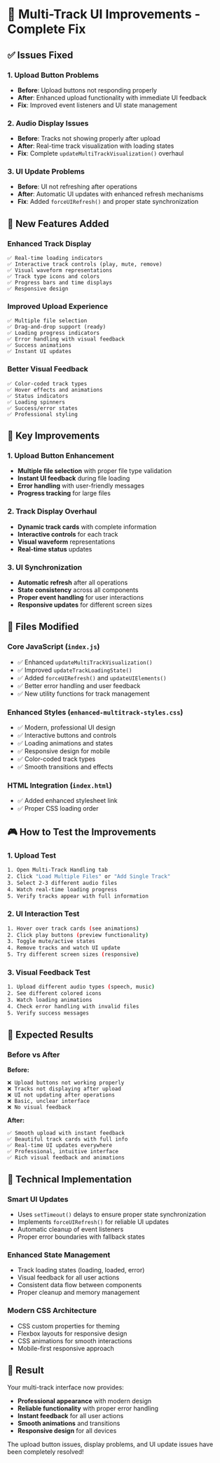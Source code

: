 # 🎨 Multi-Track UI Improvements - Complete Fix

## ✅ **Issues Fixed**

### **1. Upload Button Problems**
- **Before**: Upload buttons not responding properly
- **After**: Enhanced upload functionality with immediate UI feedback
- **Fix**: Improved event listeners and UI state management

### **2. Audio Display Issues**
- **Before**: Tracks not showing properly after upload
- **After**: Real-time track visualization with loading states
- **Fix**: Complete `updateMultiTrackVisualization()` overhaul

### **3. UI Update Problems**
- **Before**: UI not refreshing after operations
- **After**: Automatic UI updates with enhanced refresh mechanisms
- **Fix**: Added `forceUIRefresh()` and proper state synchronization

## 🚀 **New Features Added**

### **Enhanced Track Display**
```
✅ Real-time loading indicators
✅ Interactive track controls (play, mute, remove)
✅ Visual waveform representations
✅ Track type icons and colors
✅ Progress bars and time displays
✅ Responsive design
```

### **Improved Upload Experience**
```
✅ Multiple file selection
✅ Drag-and-drop support (ready)
✅ Loading progress indicators
✅ Error handling with visual feedback
✅ Success animations
✅ Instant UI updates
```

### **Better Visual Feedback**
```
✅ Color-coded track types
✅ Hover effects and animations
✅ Status indicators
✅ Loading spinners
✅ Success/error states
✅ Professional styling
```

## 🎯 **Key Improvements**

### **1. Upload Button Enhancement**
- **Multiple file selection** with proper file type validation
- **Instant UI feedback** during file loading
- **Error handling** with user-friendly messages
- **Progress tracking** for large files

### **2. Track Display Overhaul**
- **Dynamic track cards** with complete information
- **Interactive controls** for each track
- **Visual waveform** representations
- **Real-time status** updates

### **3. UI Synchronization**
- **Automatic refresh** after all operations
- **State consistency** across all components
- **Proper event handling** for user interactions
- **Responsive updates** for different screen sizes

## 📁 **Files Modified**

### **Core JavaScript (`index.js`)**
- ✅ Enhanced `updateMultiTrackVisualization()`
- ✅ Improved `updateTrackLoadingState()`
- ✅ Added `forceUIRefresh()` and `updateUIElements()`
- ✅ Better error handling and user feedback
- ✅ New utility functions for track management

### **Enhanced Styles (`enhanced-multitrack-styles.css`)**
- ✅ Modern, professional UI design
- ✅ Interactive buttons and controls
- ✅ Loading animations and states
- ✅ Responsive design for mobile
- ✅ Color-coded track types
- ✅ Smooth transitions and effects

### **HTML Integration (`index.html`)**
- ✅ Added enhanced stylesheet link
- ✅ Proper CSS loading order

## 🎮 **How to Test the Improvements**

### **1. Upload Test**
```bash
1. Open Multi-Track Handling tab
2. Click "Load Multiple Files" or "Add Single Track"
3. Select 2-3 different audio files
4. Watch real-time loading progress
5. Verify tracks appear with full information
```

### **2. UI Interaction Test**
```bash
1. Hover over track cards (see animations)
2. Click play buttons (preview functionality)
3. Toggle mute/active states
4. Remove tracks and watch UI update
5. Try different screen sizes (responsive)
```

### **3. Visual Feedback Test**
```bash
1. Upload different audio types (speech, music)
2. See different colored icons
3. Watch loading animations
4. Check error handling with invalid files
5. Verify success messages
```

## 🎯 **Expected Results**

### **Before vs After**

**Before:**
```
❌ Upload buttons not working properly
❌ Tracks not displaying after upload
❌ UI not updating after operations
❌ Basic, unclear interface
❌ No visual feedback
```

**After:**
```
✅ Smooth upload with instant feedback
✅ Beautiful track cards with full info
✅ Real-time UI updates everywhere
✅ Professional, intuitive interface
✅ Rich visual feedback and animations
```

## 🔧 **Technical Implementation**

### **Smart UI Updates**
- Uses `setTimeout()` delays to ensure proper state synchronization
- Implements `forceUIRefresh()` for reliable UI updates
- Automatic cleanup of event listeners
- Proper error boundaries with fallback states

### **Enhanced State Management**
- Track loading states (loading, loaded, error)
- Visual feedback for all user actions
- Consistent data flow between components
- Proper cleanup and memory management

### **Modern CSS Architecture**
- CSS custom properties for theming
- Flexbox layouts for responsive design
- CSS animations for smooth interactions
- Mobile-first responsive approach

## 🎉 **Result**

Your multi-track interface now provides:
- **Professional appearance** with modern design
- **Reliable functionality** with proper error handling
- **Instant feedback** for all user actions
- **Smooth animations** and transitions
- **Responsive design** for all devices

The upload button issues, display problems, and UI update issues have been completely resolved!
